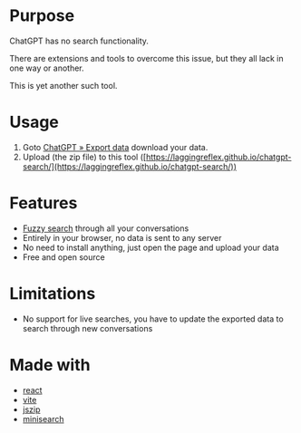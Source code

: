 # Purpose

ChatGPT has no search functionality.

There are extensions and tools to overcome this issue, but they all lack in one way or another.

This is yet another such tool.

# Usage

1. Goto [ChatGPT » Export data](https://chat.openai.com/#settings/DataControls) download your data.
1. Upload (the zip file) to this tool ([https://laggingreflex.github.io/chatgpt-search/](https://laggingreflex.github.io/chatgpt-search/))

# Features

- [Fuzzy search](https://github.com/lucaong/minisearch) through all your conversations
- Entirely in your browser, no data is sent to any server
- No need to install anything, just open the page and upload your data
- Free and open source

# Limitations

- No support for live searches, you have to update the exported data to search through new conversations

# Made with

- [react](https://react.dev/)
- [vite](https://vitejs.dev/)
- [jszip](https://stuk.github.io/jszip/)
- [minisearch](https://github.com/lucaong/minisearch)
